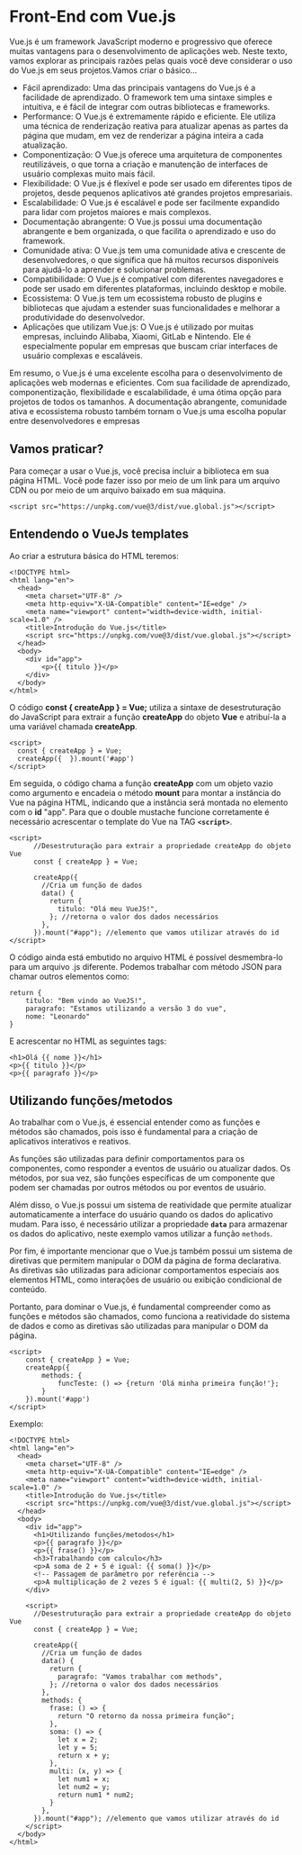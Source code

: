 # **Front-End com Vue.js**

Vue.js é um framework JavaScript moderno e progressivo que oferece muitas vantagens para o desenvolvimento de aplicações web. Neste texto, vamos explorar as principais razões pelas quais você deve considerar o uso do Vue.js em seus projetos.Vamos criar o básico…

- Fácil aprendizado: Uma das principais vantagens do Vue.js é a facilidade de aprendizado. O framework tem uma sintaxe simples e intuitiva, e é fácil de integrar com outras bibliotecas e frameworks.
- Performance: O Vue.js é extremamente rápido e eficiente. Ele utiliza uma técnica de renderização reativa para atualizar apenas as partes da página que mudam, em vez de renderizar a página inteira a cada atualização.
- Componentização: O Vue.js oferece uma arquitetura de componentes reutilizáveis, o que torna a criação e manutenção de interfaces de usuário complexas muito mais fácil.
- Flexibilidade: O Vue.js é flexível e pode ser usado em diferentes tipos de projetos, desde pequenos aplicativos até grandes projetos empresariais.
- Escalabilidade: O Vue.js é escalável e pode ser facilmente expandido para lidar com projetos maiores e mais complexos.
- Documentação abrangente: O Vue.js possui uma documentação abrangente e bem organizada, o que facilita o aprendizado e uso do framework.
- Comunidade ativa: O Vue.js tem uma comunidade ativa e crescente de desenvolvedores, o que significa que há muitos recursos disponíveis para ajudá-lo a aprender e solucionar problemas.
- Compatibilidade: O Vue.js é compatível com diferentes navegadores e pode ser usado em diferentes plataformas, incluindo desktop e mobile.
- Ecossistema: O Vue.js tem um ecossistema robusto de plugins e bibliotecas que ajudam a estender suas funcionalidades e melhorar a produtividade do desenvolvedor.
- Aplicações que utilizam Vue.js: O Vue.js é utilizado por muitas empresas, incluindo Alibaba, Xiaomi, GitLab e Nintendo. Ele é especialmente popular em empresas que buscam criar interfaces de usuário complexas e escaláveis.

Em resumo, o Vue.js é uma excelente escolha para o desenvolvimento de aplicações web modernas e eficientes. Com sua facilidade de aprendizado, componentização, flexibilidade e escalabilidade, é uma ótima opção para projetos de todos os tamanhos. A documentação abrangente, comunidade ativa e ecossistema robusto também tornam o Vue.js uma escolha popular entre desenvolvedores e empresas

## Vamos praticar?

Para começar a usar o Vue.js, você precisa incluir a biblioteca em sua página HTML. Você pode fazer isso por meio de um link para um arquivo CDN ou por meio de um arquivo baixado em sua máquina.

`<script src="https://unpkg.com/vue@3/dist/vue.global.js"></script>`

## Entendendo o VueJs templates

Ao criar a estrutura básica do HTML teremos:

```
<!DOCTYPE html>
<html lang="en">
  <head>
    <meta charset="UTF-8" />
    <meta http-equiv="X-UA-Compatible" content="IE=edge" />
    <meta name="viewport" content="width=device-width, initial-scale=1.0" />
    <title>Introdução do Vue.js</title>
    <script src="https://unpkg.com/vue@3/dist/vue.global.js"></script>
  </head>
  <body>
    <div id="app">
        <p>{{ titulo }}</p>
    </div>
  </body>
</html>
```

O código **const { createApp } = Vue;** utiliza a sintaxe de desestruturação do JavaScript para extrair a função **createApp** do objeto **Vue** e atribuí-la a uma variável chamada **createApp**.

```
<script>
  const { createApp } = Vue;
  createApp({  }).mount('#app')
</script>
```

Em seguida, o código chama a função **createApp** com um objeto vazio como argumento e encadeia o método **mount** para montar a instância do Vue na página HTML, indicando que a instância será montada no elemento com o **id** "app". Para que o double mustache funcione corretamente é necessário acrescentar o template do Vue na TAG **`<script>`**.

```
<script>
      //Desestruturação para extrair a propriedade createApp do objeto Vue
      const { createApp } = Vue;

      createApp({
        //Cria um função de dados
        data() {
          return {
            titulo: "Olá meu VueJS!",
          }; //retorna o valor dos dados necessários
        },
      }).mount("#app"); //elemento que vamos utilizar através do id
</script>
```

O código ainda está embutido no arquivo HTML é possível desmembra-lo para um arquivo .js diferente. Podemos trabalhar com método JSON para chamar outros elementos como:

```
return {
	titulo: "Bem vindo ao VueJS!",
	paragrafo: "Estamos utilizando a versão 3 do vue",
	nome: "Leonardo"
}
```

E acrescentar no HTML as seguintes tags:

```
<h1>Olá {{ nome }}</h1>
<p>{{ titulo }}</p>
<p>{{ paragrafo }}</p>
```

## **Utilizando funções/metodos**

Ao trabalhar com o Vue.js, é essencial entender como as funções e métodos são chamados, pois isso é fundamental para a criação de aplicativos interativos e reativos.

As funções são utilizadas para definir comportamentos para os componentes, como responder a eventos de usuário ou atualizar dados. Os métodos, por sua vez, são funções específicas de um componente que podem ser chamadas por outros métodos ou por eventos de usuário.

Além disso, o Vue.js possui um sistema de reatividade que permite atualizar automaticamente a interface do usuário quando os dados do aplicativo mudam. Para isso, é necessário utilizar a propriedade **`data`** para armazenar os dados do aplicativo, neste exemplo vamos utilizar a função `methods`.

Por fim, é importante mencionar que o Vue.js também possui um sistema de diretivas que permitem manipular o DOM da página de forma declarativa. As diretivas são utilizadas para adicionar comportamentos especiais aos elementos HTML, como interações de usuário ou exibição condicional de conteúdo.

Portanto, para dominar o Vue.js, é fundamental compreender como as funções e métodos são chamados, como funciona a reatividade do sistema de dados e como as diretivas são utilizadas para manipular o DOM da página.

```
<script>
	const { createApp } = Vue;
	createApp({
		methods: {
			funcTeste: () => {return 'Olá minha primeira função!'};
		}
	}).mount('#app')
</script>
```

Exemplo:

```
<!DOCTYPE html>
<html lang="en">
  <head>
    <meta charset="UTF-8" />
    <meta http-equiv="X-UA-Compatible" content="IE=edge" />
    <meta name="viewport" content="width=device-width, initial-scale=1.0" />
    <title>Introdução do Vue.js</title>
    <script src="https://unpkg.com/vue@3/dist/vue.global.js"></script>
  </head>
  <body>
    <div id="app">
      <h1>Utilizando funções/metodos</h1>
      <p>{{ paragrafo }}</p>
      <p>{{ frase() }}</p>
      <h3>Trabalhando com calculo</h3>
      <p>A soma de 2 + 5 é igual: {{ soma() }}</p>
      <!-- Passagem de parâmetro por referência -->
      <p>A multiplicação de 2 vezes 5 é igual: {{ multi(2, 5) }}</p>
    </div>

    <script>
      //Desestruturação para extrair a propriedade createApp do objeto Vue
      const { createApp } = Vue;

      createApp({
        //Cria um função de dados
        data() {
          return {
            paragrafo: "Vamos trabalhar com methods",
          }; //retorna o valor dos dados necessários
        },
        methods: {
          frase: () => {
            return "O retorno da nossa primeira função";
          },
          soma: () => {
            let x = 2;
            let y = 5;
            return x + y;
          },
          multi: (x, y) => {
            let num1 = x;
            let num2 = y;
            return num1 * num2;
          }
        },
      }).mount("#app"); //elemento que vamos utilizar através do id
    </script>
  </body>
</html>
```
